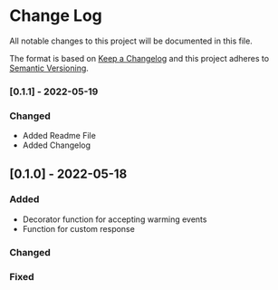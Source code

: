# Change Log

All notable changes to this project will be documented in this file.

The format is based on [Keep a Changelog](http://keepachangelog.com/)
and this project adheres to [Semantic Versioning](http://semver.org/).

### [0.1.1] - 2022-05-19

### Changed

- Added Readme File
- Added Changelog

## [0.1.0] - 2022-05-18

### Added

- Decorator function for accepting warming events
- Function for custom response

### Changed

### Fixed
